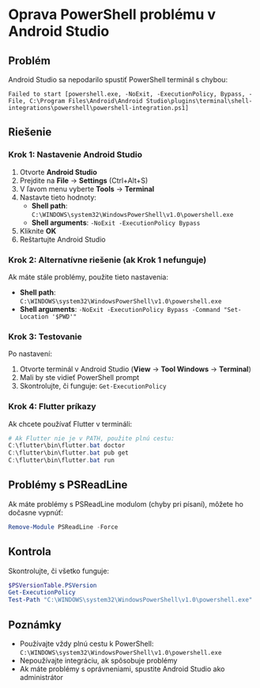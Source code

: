 # Oprava PowerShell problému v Android Studio

## Problém
Android Studio sa nepodarilo spustiť PowerShell terminál s chybou:
```
Failed to start [powershell.exe, -NoExit, -ExecutionPolicy, Bypass, -File, C:\Program Files\Android\Android Studio\plugins\terminal\shell-integrations\powershell\powershell-integration.ps1]
```

## Riešenie

### Krok 1: Nastavenie Android Studio
1. Otvorte **Android Studio**
2. Prejdite na **File** → **Settings** (Ctrl+Alt+S)
3. V ľavom menu vyberte **Tools** → **Terminal**
4. Nastavte tieto hodnoty:
   - **Shell path**: `C:\WINDOWS\system32\WindowsPowerShell\v1.0\powershell.exe`
   - **Shell arguments**: `-NoExit -ExecutionPolicy Bypass`
5. Kliknite **OK**
6. Reštartujte Android Studio

### Krok 2: Alternatívne riešenie (ak Krok 1 nefunguje)
Ak máte stále problémy, použite tieto nastavenia:
- **Shell path**: `C:\WINDOWS\system32\WindowsPowerShell\v1.0\powershell.exe`
- **Shell arguments**: `-NoExit -ExecutionPolicy Bypass -Command "Set-Location '$PWD'"`

### Krok 3: Testovanie
Po nastavení:
1. Otvorte terminál v Android Studio (**View** → **Tool Windows** → **Terminal**)
2. Mali by ste vidieť PowerShell prompt
3. Skontrolujte, či funguje: `Get-ExecutionPolicy`

### Krok 4: Flutter príkazy
Ak chcete používať Flutter v termináli:
```powershell
# Ak Flutter nie je v PATH, použite plnú cestu:
C:\flutter\bin\flutter.bat doctor
C:\flutter\bin\flutter.bat pub get
C:\flutter\bin\flutter.bat run
```

## Problémy s PSReadLine
Ak máte problémy s PSReadLine modulom (chyby pri písaní), môžete ho dočasne vypnúť:
```powershell
Remove-Module PSReadLine -Force
```

## Kontrola
Skontrolujte, či všetko funguje:
```powershell
$PSVersionTable.PSVersion
Get-ExecutionPolicy
Test-Path "C:\WINDOWS\system32\WindowsPowerShell\v1.0\powershell.exe"
```

## Poznámky
- Používajte vždy plnú cestu k PowerShell: `C:\WINDOWS\system32\WindowsPowerShell\v1.0\powershell.exe`
- Nepoužívajte integráciu, ak spôsobuje problémy
- Ak máte problémy s oprávneniami, spustite Android Studio ako administrátor 